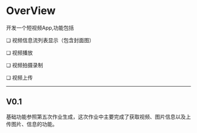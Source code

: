 # OverView
开发一个短视频App,功能包括

❏ 视频信息流列表显示（包含封面图）

❏ 视频播放

❏ 视频拍摄录制

❏ 视频上传

---

## V0.1
基础功能参照第五次作业生成，这次作业中主要完成了获取视频、图片信息以及上传图片、信息的功能。
